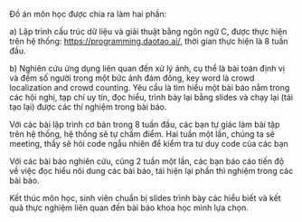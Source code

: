 Đồ án môn học được chia ra làm hai phần:
 
a) Lập trình cấu trúc dữ liệu và giải thuật bằng ngôn ngữ C, được thực hiện trên hệ thống: https://programming.daotao.ai/, thời gian thực hiện là 8 tuần đầu.

b) Nghiên cứu ứng dụng liên quan đến xử lý ảnh, cụ thể là bài toán định vị và đếm số người trong một bức ảnh đám đông, key word là crowd localization and crowd counting. Yêu cầu là tìm hiểu một bài báo nằm trong các hội nghị, tạp chí uy tín, đọc hiểu, trình bày lại bằng slides và chạy lại (tái tạo lại) được các thí nghiệm trong bài báo. 

Với các bài lập trình cơ bản trong 8 tuần đầu, các bạn tự giác làm bài tập trên hệ thống, hệ thống sẽ tự chấm điểm. Hai tuần một lần, chúng ta sẽ meeting, thầy sẽ hỏi code ngẫu nhiên để kiểm tra tư duy code của các bạn
	
Với các bài báo nghiên cứu, cũng 2 tuần một lần, các bạn báo cáo tiến độ về việc đọc hiểu nôi dung các bài báo, tái hiện lại phần thì nghiệm trong các bài báo.
	
Kết thúc môn học, sinh viên chuẩn bị slides trình bày các hiểu biết và kết quả thực nghiệm liên quan đến bài báo khoa học mình lựa chọn. 
 
